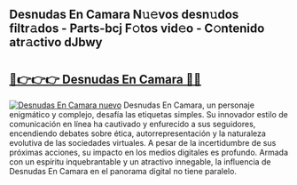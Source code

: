 ## Desnudas En Camara N𝚞𝚎vos desn𝚞dos filtr𝚊dos - Parts-bcj F𝚘tos vid𝚎o - C𝚘ntenido atr𝚊ctivo dJbwy

# <h2><a href="http://mb4s261.tromn.icu/?c=Desnudas+En+Camara">🔗👉👉👉 Desnudas En Camara 🔗🔗</a></h2>

[![Desnudas En Camara nuevo](https://i.imgur.com/pEAQMta.gif)](http://mb4s261.tromn.icu/?c=Desnudas+En+Camara)
Desnudas En Camara, un personaje enigmático y complejo, desafía las etiquetas simples. Su innovador estilo de comunicación en línea ha cautivado y enfurecido a sus seguidores, encendiendo debates sobre ética, autorrepresentación y la naturaleza evolutiva de las sociedades virtuales. A pesar de la incertidumbre de sus próximas acciones, su impacto en los medios digitales es profundo. Armada con un espíritu inquebrantable y un atractivo innegable, la influencia de Desnudas En Camara en el panorama digital no tiene paralelo.
